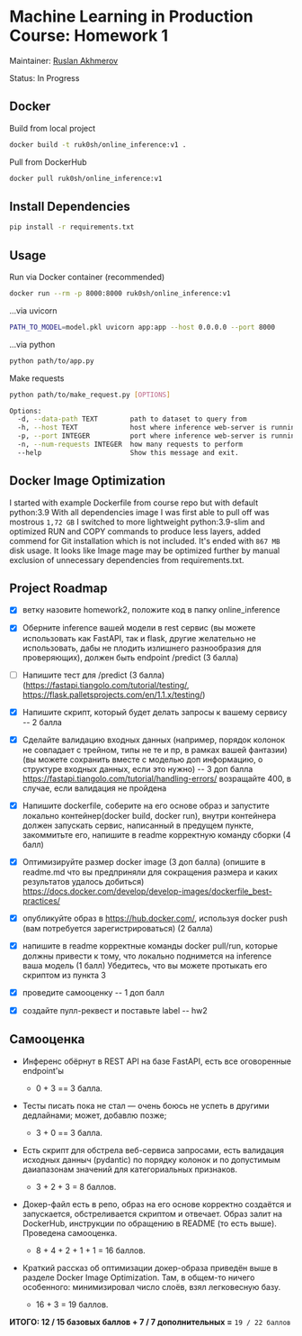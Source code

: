 # Machine Learning in Production Course: Homework 1
Maintainer: [Ruslan Akhmerov](https://data.mail.ru/profile/r.akhmerov/)

Status: In Progress

## Docker
Build from local project
```bash
docker build -t ruk0sh/online_inference:v1 .
```

Pull from DockerHub
```bash
docker pull ruk0sh/online_inference:v1
```

## Install Dependencies
```bash
pip install -r requirements.txt
```

## Usage

Run via Docker container (recommended)
```bash
docker run --rm -p 8000:8000 ruk0sh/online_inference:v1
````

...via uvicorn
```bash
PATH_TO_MODEL=model.pkl uvicorn app:app --host 0.0.0.0 --port 8000
```

...via python
```bash
python path/to/app.py
```

Make requests
```bash
python path/to/make_request.py [OPTIONS]

Options:
  -d, --data-path TEXT        path to dataset to query from
  -h, --host TEXT             host where inference web-server is running
  -p, --port INTEGER          port where inference web-server is running
  -n, --num-requests INTEGER  how many requests to perform
  --help                      Show this message and exit.

```

## Docker Image Optimization
I started with example Dockerfile from course repo but with default python:3.9
With all dependencies image I was first able to pull off was mostrous `1,72 GB`
I switched to more lightweight python:3.9-slim and optimized RUN and COPY commands
to produce less layers, added commend for Git installation which is not included.
It's ended with `867 MB` disk usage. It looks like Image mage may be optimized
further by manual exclusion of unnecessary dependencies from requirements.txt.


## Project Roadmap

- [X] ветку назовите homework2, положите код в папку online_inference

- [X] Оберните inference вашей модели в rest сервис
  (вы можете использовать как FastAPI, так и flask,
  другие желательно не использовать, дабы не плодить излишнего разнообразия
  для проверяющих), должен быть endpoint /predict (3 балла)

- [ ] Напишите тест для /predict  (3 балла)
  (https://fastapi.tiangolo.com/tutorial/testing/, https://flask.palletsprojects.com/en/1.1.x/testing/)

- [X] Напишите скрипт, который будет делать запросы к вашему сервису -- 2 балла

- [X] Сделайте валидацию входных данных (например, порядок колонок не совпадает с трейном,
  типы не те и пр, в рамках вашей фантазии) (вы можете сохранить вместе с моделью доп информацию,
  о структуре входных данных, если это нужно) -- 3 доп балла
  https://fastapi.tiangolo.com/tutorial/handling-errors/
  возращайте 400, в случае, если валидация не пройдена

- [X] Напишите dockerfile, соберите на его основе образ и запустите локально
  контейнер(docker build, docker run), внутри контейнера должен запускать сервис,
  написанный в предущем пункте, закоммитьте его, напишите в readme корректную
  команду сборки (4 балл)

- [X] Оптимизируйте размер docker image (3 доп балла)
  (опишите в readme.md что вы предприняли для сокращения размера и каких результатов удалось добиться)
  https://docs.docker.com/develop/develop-images/dockerfile_best-practices/

- [X] опубликуйте образ в https://hub.docker.com/, используя docker push
  (вам потребуется зарегистрироваться) (2 балла)

- [X] напишите в readme корректные команды docker pull/run, которые должны привести к тому,
  что локально поднимется на inference ваша модель (1 балл)
  Убедитесь, что вы можете протыкать его скриптом из пункта 3

- [X] проведите самооценку -- 1 доп балл

- [X] создайте пулл-реквест и поставьте label -- hw2


## Самооценка
- Инференс обёрнут в REST API на базе FastAPI, есть все оговоренные endpoint'ы
  - 0 + 3 == 3 балла.
  
- Тесты писать пока не стал — очень боюсь не успеть в другими дедлайнами; может, добавлю позже;
  - 3 + 0 == 3 балла.
  
- Есть скрипт для обстрела веб-сервиса запросами, есть валидация исходных данныч (pydantic) по
порядку колонок и по допустимым даиапазонам значений для категориальных признаков.
  - 3 + 2 + 3 = 8 баллов.
  
- Докер-файл есть в репо, образ на его основе корректно создаётся и запускается, обстреливается
скриптом и отвечает. Образ залит на DockerHub, инструкции по обращению в README (то есть выше).
Проведена самооценка.
  - 8 + 4 + 2 + 1 + 1 = 16 баллов.
  
- Краткий рассказ об оптимизации докер-образа приведён выше в разделе Docker Image Optimization.
Там, в общем-то ничего особенного: минимизировал число слоёв, взял легковесную базу.
  - 16 + 3 = 19 баллов.
  
**ИТОГО: 12 / 15 базовых баллов + 7 / 7 дополнительных =** `19 / 22 баллов`
